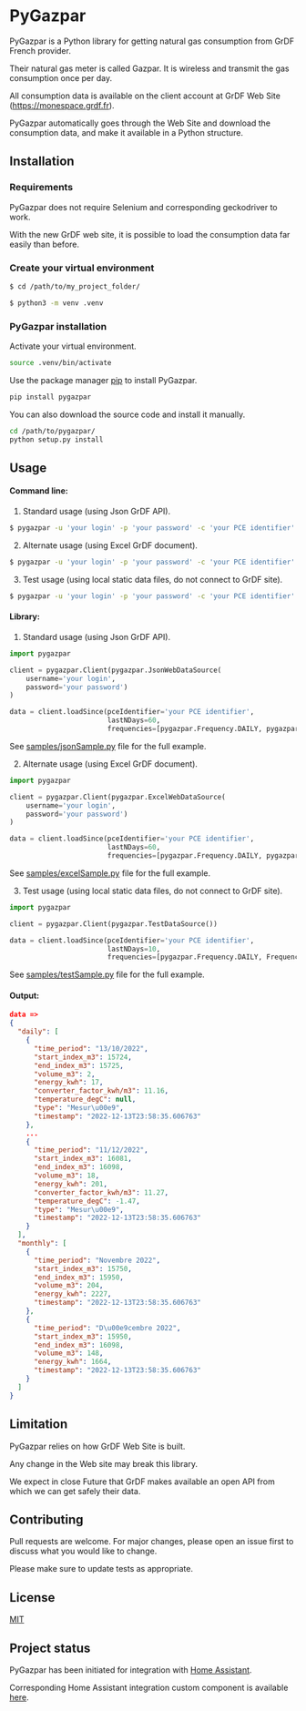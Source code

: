# PyGazpar
PyGazpar is a Python library for getting natural gas consumption from GrDF French provider.

Their natural gas meter is called Gazpar. It is wireless and transmit the gas consumption once per day.

All consumption data is available on the client account at GrDF Web Site (https://monespace.grdf.fr).

PyGazpar automatically goes through the Web Site and download the consumption data, and make it available in a Python structure.

## Installation

### Requirements
PyGazpar does not require Selenium and corresponding geckodriver to work.

With the new GrDF web site, it is possible to load the consumption data far easily than before.

### Create your virtual environment
```bash
$ cd /path/to/my_project_folder/

$ python3 -m venv .venv
```

### PyGazpar installation
Activate your virtual environment.
```bash
source .venv/bin/activate
```

Use the package manager [pip](https://pip.pypa.io/en/stable/) to install PyGazpar.
```bash
pip install pygazpar
```

You can also download the source code and install it manually.
```bash
cd /path/to/pygazpar/
python setup.py install
```

## Usage

#### Command line:

1. Standard usage (using Json GrDF API).

```bash
$ pygazpar -u 'your login' -p 'your password' -c 'your PCE identifier' --datasource 'json'
```

2. Alternate usage (using Excel GrDF document).

```bash
$ pygazpar -u 'your login' -p 'your password' -c 'your PCE identifier' -t 'temporary directory where to store Excel file (ex: /tmp)' --datasource 'excel'
```

3. Test usage (using local static data files, do not connect to GrDF site).

```bash
$ pygazpar -u 'your login' -p 'your password' -c 'your PCE identifier' --datasource 'test'
```

#### Library:

1. Standard usage (using Json GrDF API).

```python
import pygazpar

client = pygazpar.Client(pygazpar.JsonWebDataSource(
    username='your login',
    password='your password')
)

data = client.loadSince(pceIdentifier='your PCE identifier',
                        lastNDays=60,
                        frequencies=[pygazpar.Frequency.DAILY, pygazpar.Frequency.MONTHLY])
```
See [samples/jsonSample.py](samples/jsonSample.py) file for the full example.

2. Alternate usage (using Excel GrDF document).

```python
import pygazpar

client = pygazpar.Client(pygazpar.ExcelWebDataSource(
    username='your login',
    password='your password')
)

data = client.loadSince(pceIdentifier='your PCE identifier',
                        lastNDays=60,
                        frequencies=[pygazpar.Frequency.DAILY, pygazpar.Frequency.MONTHLY])
```
See [samples/excelSample.py](samples/jsonSample.py) file for the full example.

3. Test usage (using local static data files, do not connect to GrDF site).

```python
import pygazpar

client = pygazpar.Client(pygazpar.TestDataSource())

data = client.loadSince(pceIdentifier='your PCE identifier',
                        lastNDays=10,
                        frequencies=[pygazpar.Frequency.DAILY, Frequency.MONTHLY])
```
See [samples/testSample.py](samples/jsonSample.py) file for the full example.

#### Output:

```json
data =>
{
  "daily": [
    {
      "time_period": "13/10/2022",
      "start_index_m3": 15724,
      "end_index_m3": 15725,
      "volume_m3": 2,
      "energy_kwh": 17,
      "converter_factor_kwh/m3": 11.16,
      "temperature_degC": null,
      "type": "Mesur\u00e9",
      "timestamp": "2022-12-13T23:58:35.606763"
    },
    ...
    {
      "time_period": "11/12/2022",
      "start_index_m3": 16081,
      "end_index_m3": 16098,
      "volume_m3": 18,
      "energy_kwh": 201,
      "converter_factor_kwh/m3": 11.27,
      "temperature_degC": -1.47,
      "type": "Mesur\u00e9",
      "timestamp": "2022-12-13T23:58:35.606763"
    }
  ],
  "monthly": [
    {
      "time_period": "Novembre 2022",
      "start_index_m3": 15750,
      "end_index_m3": 15950,
      "volume_m3": 204,
      "energy_kwh": 2227,
      "timestamp": "2022-12-13T23:58:35.606763"
    },
    {
      "time_period": "D\u00e9cembre 2022",
      "start_index_m3": 15950,
      "end_index_m3": 16098,
      "volume_m3": 148,
      "energy_kwh": 1664,
      "timestamp": "2022-12-13T23:58:35.606763"
    }
  ]
}
```

## Limitation
PyGazpar relies on how GrDF Web Site is built.

Any change in the Web site may break this library.

We expect in close Future that GrDF makes available an open API from which we can get safely their data.

## Contributing
Pull requests are welcome. For major changes, please open an issue first to discuss what you would like to change.

Please make sure to update tests as appropriate.

## License
[MIT](https://choosealicense.com/licenses/mit/)

## Project status
PyGazpar has been initiated for integration with [Home Assistant](https://www.home-assistant.io/).

Corresponding Home Assistant integration custom component is available [here](https://github.com/ssenart/home-assistant-gazpar).